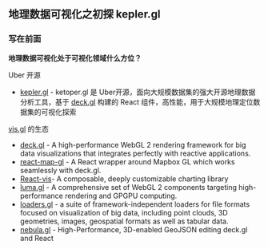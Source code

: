 ## 地理数据可视化之初探 kepler.gl

### 写在前面

**地理数据可视化处于可视化领域什么方位？**





Uber 开源

- [kepler.gl](https://github.com/keplergl/kepler.gl) - ketoper.gl 是 Uber开源，面向大规模数据集的强大开源地理数据分析工具，基于 [deck.gl](https://link.zhihu.com/?target=http%3A//uber.github.io/deck.gl/%23/) 构建的 React 组件，高性能，用于大规模地理定位数据集的可视化探索



[vis.gl](https://vis.gl/) 的生态

- [deck.gl](https://deck.gl/) - A high-performance WebGL 2 rendering framework for big data visualizations that integrates perfectly with reactive applications.
- [react-map-gl](https://visgl.github.io/react-map-gl/) - A React wrapper around Mapbox GL which works seamlessly with deck.gl.
- [React-vis](https://github.com/uber/react-vis)- A composable, deeply customizable charting library
- [luma.gl](https://luma.gl/) - A comprehensive set of WebGL 2 components targeting high-performance rendering and GPGPU computing.
- [loaders.gl](https://loaders.gl/) - a suite of framework-independent loaders for file formats focused on visualization of big data, including point clouds, 3D geometries, images, geospatial formats as well as tabular data.
- [nebula.gl](https://nebula.gl/) - High-Performance, 3D-enabled GeoJSON editing deck.gl and React



